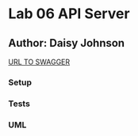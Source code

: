 # Lab 06 API Server
## Author: Daisy Johnson


[URL TO SWAGGER](https://app.swaggerhub.com/apis/daisyjanejohnson/myAPI/0.1#/servers)

### Setup

### Tests

### UML